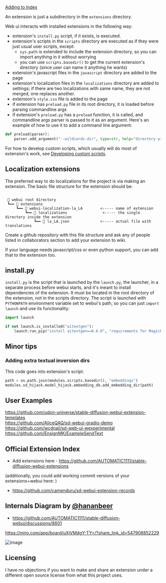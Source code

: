 [Adding to Index](#Official-Extension-Index)

An extension is just a subdirectory in the `extensions` directory.

Web ui interacts with installed extensions in the following way:

- extension's `install.py` script, if it exists, is executed.
- extension's scripts in the `scripts` directory are executed as if they were just usual user scripts, except:
  - `sys.path` is extended to include the extension directory, so you can import anything in it without worrying
  - you can use `scripts.basedir()` to get the current extension's directory (since user can name it anything he wants)
- extension's javascript files in the `javascript` directory are added to the page
- extension's localization files in the `localizations` directory are added to settings; if there are two localizations with same name, they are not merged, one replaces another.
- extension's `style.css` file is added to the page
- if extension has `preload.py` file in its root directory, it is loaded before parsing commandline args
- if extension's `preload.py` has a `preload` function, it is called, and commandline args parser is passed to it as an argument. Here's an example of how to use it to add a command line argument:
```python
def preload(parser):
    parser.add_argument("--wildcards-dir", type=str, help="directory with wildcards", default=None)
```

For how to develop custom scripts, which usually will do most of extension's work, see [Developing custom scripts](Developing-custom-scripts).

## Localization extensions
The preferred way to do localizations for the project is via making an extension. The basic file structure for the extension should be:

```

 📁 webui root directory
 ┗━━ 📁 extensions
     ┗━━ 📁 webui-localization-la_LA        <----- name of extension
         ┗━━ 📁 localizations                <----- the single directory inside the extension
             ┗━━ 📄 la_LA.json              <----- actual file with translations
```

Create a github repository with this file structure and ask any of people listed in collaborators section to add your extension to wiki.

If your language needs javascript/css or even python support, you can add that to the extension too.

## install.py
`install.py` is the script that is launched by the `launch.py`, the launcher, in a separate process before webui starts, and it's meant to install dependencies of the extension. It must be located in the root directory of the extension, not in the scripts directory. The script is launched with `PYTHONPATH` environment variable set to webui's path, so you can just `import launch` and use its functionality:

```python
import launch

if not launch.is_installed("aitextgen"):
    launch.run_pip("install aitextgen==0.6.0", "requirements for MagicPrompt")
```

## Minor tips
### Adding extra textual inversion dirs
This code goes into extension's script:
```python
path = os.path.join(modules.scripts.basedir(), "embeddings")
modules.sd_hijack.model_hijack.embedding_db.add_embedding_dir(path)
```
## User Examples
https://github.com/udon-universe/stable-diffusion-webui-extension-templates \
https://github.com/AliceQAQ/sd-webui-gradio-demo \
https://github.com/wcdnail/sd-web-ui-wexperimental \
https://github.com/EnsignMK/ExampleSendText

## Official Extension Index
- Add extensions here - https://github.com/AUTOMATIC1111/stable-diffusion-webui-extensions

(additionally, you could add working commit versions of your extensions+webui here: )

- https://github.com/camenduru/sd-webui-extension-records

## Internals Diagram by [@hananbeer](https://github.com/hananbeer)
- https://github.com/AUTOMATIC1111/stable-diffusion-webui/discussions/8601

https://miro.com/app/board/uXjVMdgY-TY=/?share_link_id=547908852229

![image](https://user-images.githubusercontent.com/98228077/229259967-15556a72-774c-44ba-bab5-687f854a0fc7.png)

## Licensing
I have no objections if you want to make and share an extension under a different open source license from what this project uses.

